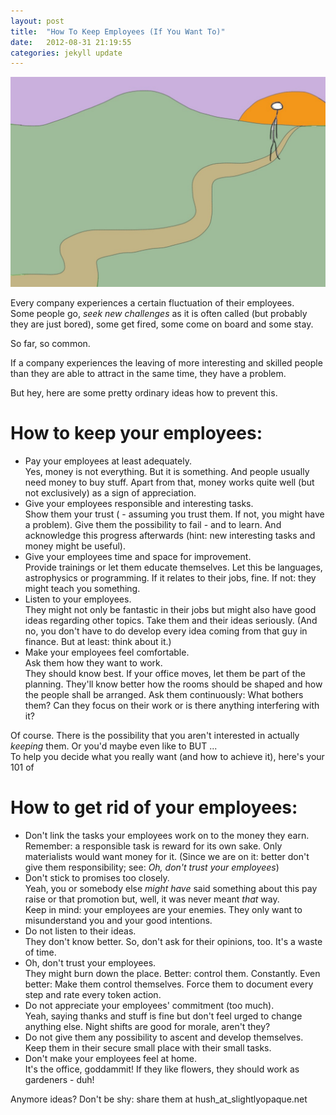 ```yaml
---
layout: post
title:  "How To Keep Employees (If You Want To)"
date:   2012-08-31 21:19:55
categories: jekyll update
---
```


<img src="/images/IMG_1765.JPG" class="half-width left" />



Every company experiences a certain fluctuation of their employees.  
Some people go, _seek new challenges_ as it is often called (but probably they are just bored), some get fired, some come on board and some stay. 

So far, so common.


If a company experiences the leaving of more interesting and skilled people than they are able to attract in the same time, they have a problem. 

But hey, here are some pretty ordinary ideas how to prevent this.


# How to keep your employees:

* Pay your employees at least adequately.  
Yes, money is not everything. But it is something. And people usually need money to buy stuff. Apart from that, money works quite well (but not exclusively) as a sign of appreciation.
* Give your employees responsible and interesting tasks.  
Show them your trust ( - assuming you trust them. If not, you might have a problem). Give them the possibility to fail - and to learn.   And acknowledge this progress afterwards (hint: new interesting tasks and money might be useful).
* Give your employees time and space for improvement.   
Provide trainings or let them educate themselves. Let this be languages, astrophysics or programming. If it relates to their jobs, fine. If not: they might teach you something.  
* Listen to your employees.   
They might not only be fantastic in their jobs but might also have good ideas regarding other topics. Take them and their ideas seriously. (And no, you don't have to do develop every idea coming from that guy in finance. But at least: think about it.)
* Make your employees feel comfortable.  
Ask them how they want to work.  
They should know best. If your office moves, let them be part of the planning. They'll know better how the rooms should be shaped and how the people shall be arranged. Ask them continuously: What bothers them? Can they focus on their work or is there anything interfering with it?

Of course. There is the possibility that you aren't interested in actually _keeping_ them. Or you'd maybe even like to BUT ...  
To help you decide what you really want (and how to achieve it), here's your 101 of

# How to get rid of your employees:

* Don't link the tasks your employees work on to the money they earn.   
Remember: a responsible task is reward for its own sake. Only materialists would want money for it. (Since we are on it: better don't give them responsibility; see: _Oh, don't trust your employees_)
* Don't stick to promises too closely.   
Yeah, you or somebody else _might have_ said something about this pay raise or that promotion but, well, it was never meant _that_ way.  
Keep in mind: your employees are your enemies. They only want to misunderstand you and your good intentions. 
* Do not listen to their ideas.   
They don't know better. So, don't ask for their opinions, too. It's a waste of time. 
* Oh, don't trust your employees.   
They might burn down the place. Better: control them. Constantly. Even better: Make them control themselves. Force them to document every step and rate every token action.
* Do not appreciate your employees' commitment (too much).   
Yeah, saying thanks and stuff is fine but don't feel urged to change anything else. Night shifts are good for morale, aren't they?
* Do not give them any possibility to ascent and develop themselves. Keep them in their secure small place with their small tasks.
* Don't make your employees feel at home.  
It's the office, goddammit! If they like flowers, they should work as gardeners - duh! 



Anymore ideas? Don't be shy: share them at hush_at_slightlyopaque.net




<img src="http://vg03.met.vgwort.de/na/e773200aade7416aa4ccbdd42e791f3b" width="1" height="1" alt="">